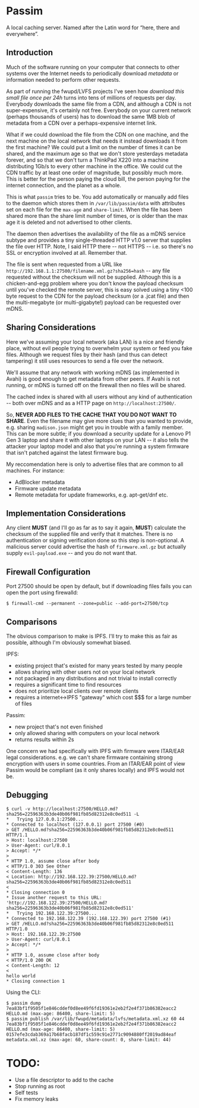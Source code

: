 # Passim

A local caching server. Named after the Latin word for “here, there and everywhere”.

## Introduction

Much of the software running on your computer that connects to other systems over the Internet needs
to periodically download *metadata* or information needed to perform other requests.

As part of running the fwupd/LVFS projects I've seen how *download this small file once per 24h*
turns into tens of millions of requests per day. Everybody downloads the same file from a CDN, and
although a CDN is not super-expensive, it's certainly not free. Everybody on your current network
(perhaps thousands of users) has to download the same 1MB blob of metadata from a CDN over a
perhaps-expensive internet link.

What if we could download the file from the CDN on one machine, and the next machine on the local
network that needs it instead downloads it from the first machine? We could put a limit on the
number of times it can be shared, and the maximum age so that we don't store yesterdays metadata
forever, and so that we don't turn a ThinkPad X220 into a machine distributing 1Gb/s to every other
machine in the office. We could cut the CDN traffic by at least one order of magnitude, but possibly
much more. This is better for the person paying the cloud bill, the person paying for the internet
connection, and the planet as a whole.

This is what `passim` tries to be. You add automatically or manually add files to the daemon which
stores them in `/var/lib/passim/data` with attributes set on each file for the `max-age` and
`share-limit`. When the file has been shared more than the share limit number of times, or is older
than the max age it is deleted and not advertised to other clients.

The daemon then advertises the availability of the file as a mDNS service subtype and provides a
tiny single-threaded HTTP v1.0 server that supplies the file over HTTP. Note, I said HTTP there --
not HTTPS -- i.e. so there's no SSL or encryption involved at all. Remember that.

The file is sent when requested from a URL like `http://192.168.1.1:27500/filename.xml.gz?sha256=hash`
-- any file requested without the checksum will not be supplied. Although this is a chicken-and-egg
problem where you don't know the payload checksum until you've checked the remote server, this is
easy solved using a tiny <100 byte request to the CDN for the payload checksum (or a .jcat file)
and then the multi-megabyte (or multi-gigabyte!) payload can be requested over mDNS.

## Sharing Considerations

Here we've assuming your local network (aka LAN) is a nice and friendly place, without evil people
trying to overwhelm your system or feed you fake files. Although we request files by their hash
(and thus can detect tampering) it still uses resources to send a file over the network.

We'll assume that any network with working mDNS (as implemented in Avahi) is good enough to get
metadata from other peers. If Avahi is not running, or mDNS is turned off on the firewall then
no files will be shared.

The cached index is shared with all users without any kind of authentication -- both over mDNS and
as a HTTP page on `http://localhost:27500/`.

So, **NEVER ADD FILES TO THE CACHE THAT YOU DO NOT WANT TO SHARE**. Even the filename may give more
clues than you wanted to provide, e.g. sharing `madison.json` might get you in trouble with a family
member. This can be more subtle; if you download a security update for a Lenovo P1 Gen 3 laptop
and share it with other laptops on your LAN -- it also tells the attacker your laptop model and also
that you're running a system firmware that isn't patched against the latest firmware bug.

My reccomendation here is only to advertise files that are common to all machines. For instance:

 * AdBlocker metadata
 * Firmware update metadata
 * Remote metadata for update frameworks, e.g. apt-get/dnf etc.

## Implementation Considerations

Any client **MUST** (and I'll go as far as to say it again, **MUST**) calculate the checksum of the
supplied file and verify that it matches. There is no authentication or signing verification done
so this step is non-optional. A malicious server could advertise the hash of `firmware.xml.gz` but
actually supply `evil-payload.exe` -- and you do not want that.

## Firewall Configuration

Port 27500 should be open by default, but if downloading files fails you can open the port using
firewalld:

    $ firewall-cmd --permanent --zone=public --add-port=27500/tcp

## Comparisons

The obvious comparison to make is IPFS. I'll try to make this as fair as possible, although I'm
obviously somewhat biased.

IPFS:

 * existing project that's existed for many years tested by many people
 * allows sharing with other users not on your local network
 * not packaged in any distributions and not trivial to install correctly
 * requires a significant time to find resources
 * does not prioritize local clients over remote clients
 * requires a internet<->IPFS "gateway" which cost $$$ for a large number of files

Passim:

 * new project that's not even finished
 * only allowed sharing with computers on your local network
 * returns results within 2s

One concern we had specifically with IPFS with firmware were ITAR/EAR legal considerations. e.g.
we can't share firmware containing strong encryption with users in some countries. From an ITAR/EAR
point of view Passim would be compliant (as it only shares locally) and IPFS would not be.

## Debugging

    $ curl -v http://localhost:27500/HELLO.md?sha256=22596363b3de40b06f981fb85d82312e8c0ed511 -L
    *   Trying 127.0.0.1:27500...
    * Connected to localhost (127.0.0.1) port 27500 (#0)
    > GET /HELLO.md?sha256=22596363b3de40b06f981fb85d82312e8c0ed511 HTTP/1.1
    > Host: localhost:27500
    > User-Agent: curl/8.0.1
    > Accept: */*
    >
    * HTTP 1.0, assume close after body
    < HTTP/1.0 303 See Other
    < Content-Length: 136
    < Location: http://192.168.122.39:27500/HELLO.md?sha256=22596363b3de40b06f981fb85d82312e8c0ed511
    <
    * Closing connection 0
    * Issue another request to this URL: 'http://192.168.122.39:27500/HELLO.md?sha256=22596363b3de40b06f981fb85d82312e8c0ed511'
    *   Trying 192.168.122.39:27500...
    * Connected to 192.168.122.39 (192.168.122.39) port 27500 (#1)
    > GET /HELLO.md?sha256=22596363b3de40b06f981fb85d82312e8c0ed511 HTTP/1.0
    > Host: 192.168.122.39:27500
    > User-Agent: curl/8.0.1
    > Accept: */*
    >
    * HTTP 1.0, assume close after body
    < HTTP/1.0 200 OK
    < Content-Length: 12
    <
    hello world
    * Closing connection 1

Using the CLI:

    $ passim dump
    7ea83bf1f9505f1e846cddef0d8ee49f6fd19361e2eb2f2e4f371b86382eacc2 HELLO.md (max-age: 86400, share-limit: 5)
    $ passim publish /var/lib/fwupd/metadata/lvfs/metadata.xml.xz 60 44
    7ea83bf1f9505f1e846cddef0d8ee49f6fd19361e2eb2f2e4f371b86382eacc2 HELLO.md (max-age: 86400, share-limit: 5)
    0157efe3cdab369a17b68facb187df1c559c91e2771c9094880ff2019ad84eaf metadata.xml.xz (max-age: 60, share-count: 0, share-limit: 44)

# TODO:

 - Use a file descriptor to add to the cache
 - Stop running as root
 - Self tests
 - Fix memory leaks
